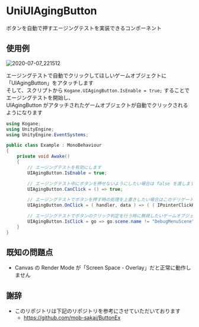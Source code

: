 # UniUIAgingButton

ボタンを自動で押すエージングテストを実装できるコンポーネント

## 使用例

![2020-07-07_221512](https://user-images.githubusercontent.com/6134875/86786922-84e2a380-c09f-11ea-8187-a0f64fa3b28d.png)

エージングテストで自動でクリックしてほしいゲームオブジェクトに「UIAgingButton」をアタッチします  
そして、スクリプトから `Kogane.UIAgingButton.IsEnable = true;` することでエージングテストを開始し、  
UIAgingButton がアタッチされたゲームオブジェクトが自動でクリックされるようになります  

```cs
using Kogane;
using UnityEngine;
using UnityEngine.EventSystems;

public class Example : MonoBehaviour
{
    private void Awake()
    {
        // エージングテストを有効にします
        UIAgingButton.IsEnable = true;

        // エージングテスト中にボタンを押せないようにしたい場合は false を渡します
        UIAgingButton.CanClick = () => true;

        // エージングテストでボタンを押す時の処理を上書きしたい場合はこのデリゲートを設定します
        UIAgingButton.OnClick = ( handler, data ) => ( ( IPointerClickHandler ) handler ).OnPointerClick( data );

        // エージングテストでボタンのクリック判定を行う時に無視したいゲームオブジェクトのルールを指定できます
        UIAgingButton.IsClick = go => go.scene.name != "DebugMenuScene";
    }
}
```

## 既知の問題点

* Canvas の Render Mode が「Screen Space - Overlay」だと正常に動作しません  

## 謝辞

* このリポジトリは下記のリポジトリを参考にさせていただいております  
    * https://github.com/mob-sakai/ButtonEx
